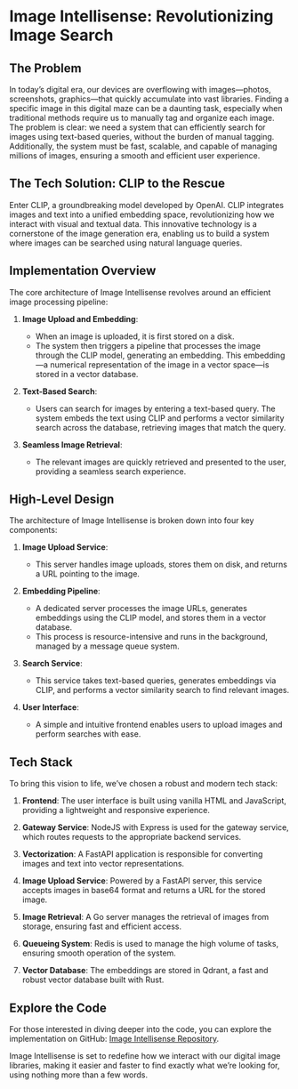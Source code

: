 # Image Intellisense: Revolutionizing Image Search

## The Problem

In today’s digital era, our devices are overflowing with images—photos, screenshots, graphics—that quickly accumulate into vast libraries. Finding a specific image in this digital maze can be a daunting task, especially when traditional methods require us to manually tag and organize each image. The problem is clear: we need a system that can efficiently search for images using text-based queries, without the burden of manual tagging. Additionally, the system must be fast, scalable, and capable of managing millions of images, ensuring a smooth and efficient user experience.

## The Tech Solution: CLIP to the Rescue

Enter CLIP, a groundbreaking model developed by OpenAI. CLIP integrates images and text into a unified embedding space, revolutionizing how we interact with visual and textual data. This innovative technology is a cornerstone of the image generation era, enabling us to build a system where images can be searched using natural language queries.

## Implementation Overview

The core architecture of Image Intellisense revolves around an efficient image processing pipeline:

1. **Image Upload and Embedding**:
   - When an image is uploaded, it is first stored on a disk.
   - The system then triggers a pipeline that processes the image through the CLIP model, generating an embedding. This embedding—a numerical representation of the image in a vector space—is stored in a vector database.

2. **Text-Based Search**:
   - Users can search for images by entering a text-based query. The system embeds the text using CLIP and performs a vector similarity search across the database, retrieving images that match the query.

3. **Seamless Image Retrieval**:
   - The relevant images are quickly retrieved and presented to the user, providing a seamless search experience.

## High-Level Design

The architecture of Image Intellisense is broken down into four key components:

1. **Image Upload Service**:
   - This server handles image uploads, stores them on disk, and returns a URL pointing to the image.

2. **Embedding Pipeline**:
   - A dedicated server processes the image URLs, generates embeddings using the CLIP model, and stores them in a vector database.
   - This process is resource-intensive and runs in the background, managed by a message queue system.

3. **Search Service**:
   - This service takes text-based queries, generates embeddings via CLIP, and performs a vector similarity search to find relevant images.

4. **User Interface**:
   - A simple and intuitive frontend enables users to upload images and perform searches with ease.

## Tech Stack

To bring this vision to life, we’ve chosen a robust and modern tech stack:

1. **Frontend**: The user interface is built using vanilla HTML and JavaScript, providing a lightweight and responsive experience.

2. **Gateway Service**: NodeJS with Express is used for the gateway service, which routes requests to the appropriate backend services.

3. **Vectorization**: A FastAPI application is responsible for converting images and text into vector representations.

4. **Image Upload Service**: Powered by a FastAPI server, this service accepts images in base64 format and returns a URL for the stored image.

5. **Image Retrieval**: A Go server manages the retrieval of images from storage, ensuring fast and efficient access.

6. **Queueing System**: Redis is used to manage the high volume of tasks, ensuring smooth operation of the system.

7. **Vector Database**: The embeddings are stored in Qdrant, a fast and robust vector database built with Rust.

## Explore the Code

For those interested in diving deeper into the code, you can explore the implementation on GitHub: [Image Intellisense Repository](https://github.com/abhi-ryan/image-intellisense).

Image Intellisense is set to redefine how we interact with our digital image libraries, making it easier and faster to find exactly what we’re looking for, using nothing more than a few words.
